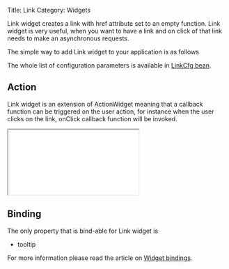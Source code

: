 Title: Link
Category: Widgets

Link widget creates a link with href attribute set to an empty function.
Link widget is very useful, when you want to have a link and on click of that link needs to make an asynchronous requests.

The simple way to add Link widget to your application is as follows

<script src='%SNIPPETS_SERVER_URL%/snippets/github.com/ariatemplates/documentation-code/snippets/widgets/link/Snippet.tpl?tag=wgtLinkSnippet1&lang=at&outdent=true'></script>

The whole list of configuration parameters is available in [LinkCfg bean](http://ariatemplates.com/api/#aria.widgets.CfgBeans:LinkCfg).

## Action

Link widget is an extension of ActionWidget meaning that a callback function can be triggered on the user action, for instance when the user clicks on the link, onClick callback function will be invoked.

<script src='%SNIPPETS_SERVER_URL%/snippets/github.com/ariatemplates/documentation-code/snippets/widgets/link/Snippet.tpl?tag=wgtLinkSnippet2&lang=at&outdent=true'></script>

<iframe class='samples' src='%SNIPPETS_SERVER_URL%/samples/github.com/ariatemplates/documentation-code/samples/widgets/link/' ></iframe>

## Binding

The only property that is bind-able for Link widget is

* tooltip

For more information please read the article on [Widget bindings](widget_bindings).